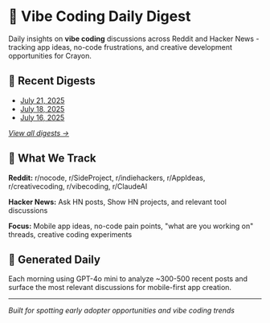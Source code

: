 # 🎨 Vibe Coding Daily Digest

Daily insights on **vibe coding** discussions across Reddit and Hacker News - tracking app ideas, no-code frustrations, and creative development opportunities for Crayon.

## 📅 Recent Digests

- [July 21, 2025](digests/vibe-digest-2025-07-21.md)
- [July 18, 2025](digests/vibe-digest-2025-07-18.md)
- [July 16, 2025](digests/vibe-digest-2025-07-16.md)

*[View all digests →](digests/README.md)*
## 🎯 What We Track

**Reddit:** r/nocode, r/SideProject, r/indiehackers, r/AppIdeas, r/creativecoding, r/vibecoding, r/ClaudeAI

**Hacker News:** Ask HN posts, Show HN projects, and relevant tool discussions

**Focus:** Mobile app ideas, no-code pain points, "what are you working on" threads, creative coding experiments

## 🤖 Generated Daily

Each morning using GPT-4o mini to analyze ~300-500 recent posts and surface the most relevant discussions for mobile-first app creation.

---

*Built for spotting early adopter opportunities and vibe coding trends*